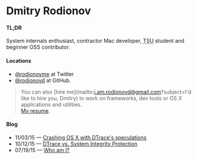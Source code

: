 # Dmitry Rodionov

#### TL;DR
System internals enthusiast, contractor Mac developer, <abbr title="Tomsk State University, Bachelor of Computer Science, 2017">TSU</abbr> student and beginner OSS contributor.

#### Locations
* [\@rodionovme](https://twitter.com/rodionovme) at Twitter
* [\@rodionovd](https://github.com/rodionovd) at GitHub.

> You can also [hire me](mailto:i.am.rodionovd@gmail.com?subject=I'd like to hire you, Dmitry) to work on frameworks, dev tools or OS X applications and utilities.  
> [My resume](./me.html).


#### Blog

* 11/03/15 — [Crashing OS X with DTrace's speculations](/blog/dtrace-crash.html)
* 10/12/15 — [DTrace vs. System Integrity Protection](/blog/dtrace-vs-sip.html)
* 07/19/15 — [Who am I?](/blog/who-am-i.html)
